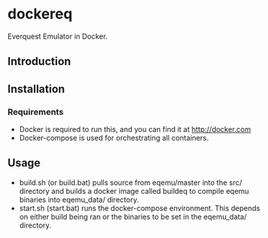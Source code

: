 # dockereq
Everquest Emulator in Docker.

## Introduction

## Installation
### Requirements
* Docker is required to run this, and you can find it at http://docker.com
* Docker-compose is used for orchestrating all containers. 

## Usage
* build.sh (or build.bat) pulls source from eqemu/master into the src/ directory and builds a docker image called buildeq to compile eqemu binaries into eqemu_data/ directory.
* start.sh (start.bat) runs the docker-compose environment. This depends on either build being ran or the binaries to be set in the eqemu_data/ directory.

